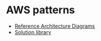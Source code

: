 # AWS patterns

- [Reference Architecture Diagrams](https://aws.amazon.com/architecture)
- [Solution library](https://aws.amazon.com/solutions/)
